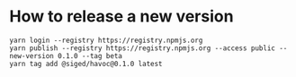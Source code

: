 # How to release a new version

```
yarn login --registry https://registry.npmjs.org
yarn publish --registry https://registry.npmjs.org --access public --new-version 0.1.0 --tag beta
yarn tag add @siged/havoc@0.1.0 latest
```
